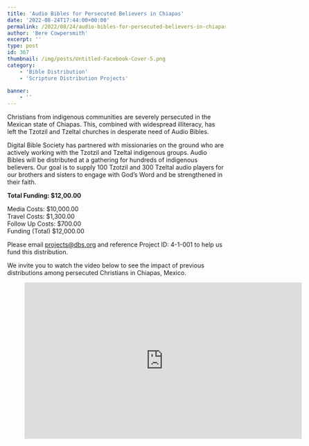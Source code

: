 ```yaml
---
title: 'Audio Bibles for Persecuted Believers in Chiapas'
date: '2022-08-24T17:44:00+00:00'
permalink: /2022/08/24/audio-bibles-for-persecuted-believers-in-chiapas
author: 'Bere Cowpersmith'
excerpt: ''
type: post
id: 367
thumbnail: /img/posts/Untitled-Facebook-Cover-5.png
category:
    - 'Bible Distribution'
    - 'Scripture Distribution Projects'

banner:
    - ''
---
```

Christians from indigenous communities are severely persecuted in the Mexican state of Chiapas. This, combined with widespread illiteracy, has left the Tzotzil and Tzeltal churches in desperate need of Audio Bibles.

Digital Bible Society has partnered with missionaries on the ground who are actively working with the Tzotzil and Tzeltal indigenous groups. Audio Bibles will be distributed at a gathering for hundreds of indigenous believers. Our goal is to supply 100 Tzotzil and 300 Tzeltal audio players for our brothers and sisters to engage with God’s Word and be strengthened in their faith.

**Total Funding: $12,00.00**

Media Costs: $10,000.00  
Travel Costs: $1,300.00  
Follow Up Costs: $700.00  
Funding (Total) $12,000.00

Please email projects@dbs.org and reference Project ID: 4-1-001 to help us fund this distribution.

We invite you to watch the video below to see the impact of previous distributions among persecuted Christians in Chiapas, Mexico.

<figure class="wp-block-embed is-type-video is-provider-youtube wp-block-embed-youtube wp-embed-aspect-16-9 wp-has-aspect-ratio"><div class="wp-block-embed__wrapper"><iframe allow="accelerometer; autoplay; clipboard-write; encrypted-media; gyroscope; picture-in-picture" allowfullscreen="" frameborder="0" height="360" literally="" lives="" loading="lazy" our="" src="https://www.youtube.com/embed/uRiO12zziUE?feature=oembed" title="Audio Bibles for Persecuted Believers in Chiapas, Mexico | "Literally Transforming Our Lives"" transforming="" width="640"></iframe></div></figure>